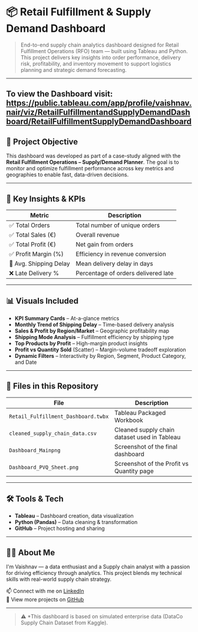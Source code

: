 # 📦 Retail Fulfillment & Supply Demand Dashboard

> End-to-end supply chain analytics dashboard designed for Retail Fulfillment Operations (RFO) team — built using Tableau and Python. This project delivers key insights into order performance, delivery risk, profitability, and inventory movement to support logistics planning and strategic demand forecasting.

---
To view the Dashboard visit: https://public.tableau.com/app/profile/vaishnav.nair/viz/RetailFulfillmentandSupplyDemandDashboard/RetailFulfillmentSupplyDemandDashboard
---
## 🎯 Project Objective

This dashboard was developed as part of a case-study aligned with the **Retail Fulfillment Operations – Supply/Demand Planner**. The goal is to monitor and optimize fulfillment performance across key metrics and geographies to enable fast, data-driven decisions.

---

## 🧠 Key Insights & KPIs

| Metric                | Description |
|-----------------------|-------------|
| ✅ Total Orders        | Total number of unique orders |
| ✅ Total Sales (€)     | Overall revenue |
| ✅ Total Profit (€)    | Net gain from orders |
| ✅ Profit Margin (%)   | Efficiency in revenue conversion |
| 🚚 Avg. Shipping Delay | Mean delivery delay in days |
| ❌ Late Delivery %     | Percentage of orders delivered late |

---

## 📊 Visuals Included

- **KPI Summary Cards** – At-a-glance metrics
- **Monthly Trend of Shipping Delay** – Time-based delivery analysis
- **Sales & Profit by Region/Market** – Geographic profitability map
- **Shipping Mode Analysis** – Fulfillment efficiency by shipping type
- **Top Products by Profit** – High-margin product insights
- **Profit vs Quantity Sold** (Scatter) – Margin-volume tradeoff exploration
- **Dynamic Filters** – Interactivity by Region, Segment, Product Category, and Date

---

## 📁 Files in this Repository

| File | Description |
|------|-------------|
| `Retail_Fulfillment_Dashboard.twbx` | Tableau Packaged Workbook |
| `cleaned_supply_chain_data.csv` | Cleaned supply chain dataset used in Tableau |
| `Dashboard_Mainpng` | Screenshot of the final dashboard |
| `Dashboard_PVQ_Sheet.png` | Screenshot of the Profit vs Quantity page |

---

## 🛠 Tools & Tech

- **Tableau** – Dashboard creation, data visualization
- **Python (Pandas)** – Data cleaning & transformation
- **GitHub** – Project hosting and sharing

---

## 🙋‍♂️ About Me

I'm Vaishnav — a data enthusiast and a Supply chain analyst with a passion for driving efficiency through analytics. This project blends my technical skills with real-world supply chain strategy.

📫 Connect with me on [LinkedIn](https://www.linkedin.com/)  
📂 View more projects on [GitHub](https://github.com/yourusername)

---

> ⚠️ *This dashboard is based on simulated enterprise data (DataCo Supply Chain Dataset from Kaggle).

